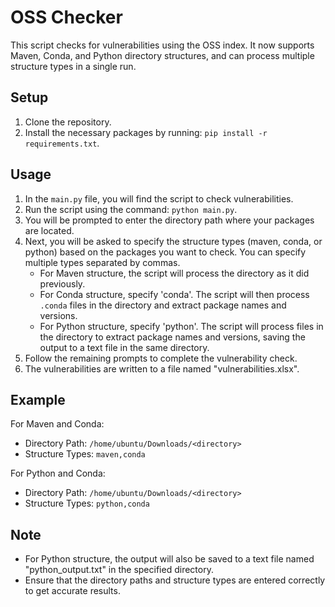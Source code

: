 # OSS Checker

This script checks for vulnerabilities using the OSS index. It now supports Maven, Conda, and Python directory structures, and can process multiple structure types in a single run.

## Setup

1. Clone the repository.
2. Install the necessary packages by running: `pip install -r requirements.txt`.

## Usage

1. In the `main.py` file, you will find the script to check vulnerabilities.
2. Run the script using the command: `python main.py`.
3. You will be prompted to enter the directory path where your packages are located.
4. Next, you will be asked to specify the structure types (maven, conda, or python) based on the packages you want to check. You can specify multiple types separated by commas.
   - For Maven structure, the script will process the directory as it did previously.
   - For Conda structure, specify 'conda'. The script will then process `.conda` files in the directory and extract package names and versions.
   - For Python structure, specify 'python'. The script will process files in the directory to extract package names and versions, saving the output to a text file in the same directory.
5. Follow the remaining prompts to complete the vulnerability check.
6. The vulnerabilities are written to a file named "vulnerabilities.xlsx".

## Example

For Maven and Conda:
- Directory Path: `/home/ubuntu/Downloads/<directory>`
- Structure Types: `maven,conda`

For Python and Conda:
- Directory Path: `/home/ubuntu/Downloads/<directory>`
- Structure Types: `python,conda`

## Note

- For Python structure, the output will also be saved to a text file named "python_output.txt" in the specified directory.
- Ensure that the directory paths and structure types are entered correctly to get accurate results.



